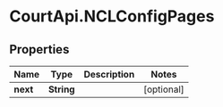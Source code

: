 # CourtApi.NCLConfigPages

## Properties
Name | Type | Description | Notes
------------ | ------------- | ------------- | -------------
**next** | **String** |  | [optional] 


